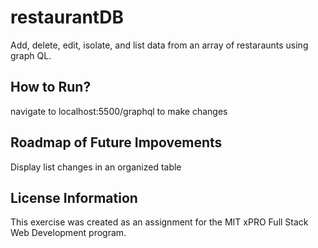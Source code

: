 # restaurantDB
Add, delete, edit, isolate, and list data from an array of restaraunts using graph QL.

## How to Run?
navigate to localhost:5500/graphql to make changes

## Roadmap of Future Impovements
Display list changes in an organized table

## License Information
This exercise was created as an assignment for the MIT xPRO Full Stack Web Development program. 
